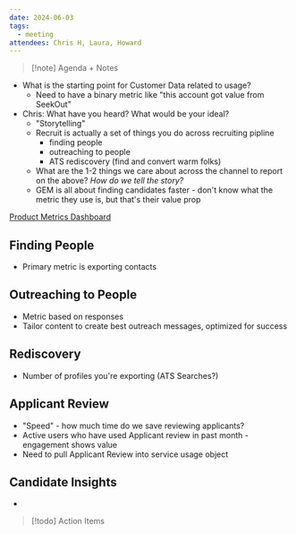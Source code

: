 ```yaml
---
date: 2024-06-03
tags:
  - meeting
attendees: Chris H, Laura, Howard
---
```

> [!note] Agenda + Notes
> 

- What is the starting point for Customer Data related to usage?
	- Need to have a binary metric like "this account got value from SeekOut"
- Chris: What have you heard? What would be your ideal?
	- "Storytelling"
	- Recruit is actually a set of things you do across recruiting pipline
		- finding people
		- outreaching to people
		- ATS rediscovery (find and convert warm folks)
	- What are the 1-2 things we care about across the channel to report on the above? *How do we tell the story?*
	- GEM is all about finding candidates faster - don't know what the metric they use is, but that's their value prop

[Product Metrics Dashboard](https://zipstorm-my.sharepoint.com/:x:/g/personal/claire_fang_seekout_com/ERR6vyoHlhxJs35_H21fUSUBtxn_wuLk1TZQghvK8FOFUA?e=wLfGb7)
## Finding People
- Primary metric is exporting contacts
## Outreaching to People
* Metric based on responses
* Tailor content to create best outreach messages, optimized for success
## Rediscovery
- Number of profiles you're exporting (ATS Searches?)
## Applicant Review
* "Speed" - how much time do we save reviewing applicants?
* Active users who have used Applicant review in past month - engagement shows value
* Need to pull Applicant Review into service usage object

## Candidate Insights
- 

> [!todo] Action Items

